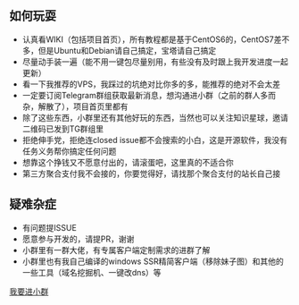## 如何玩耍
 - 认真看WIKI（包括项目首页），所有教程都是基于CentOS6的，CentOS7差不多，但是Ubuntu和Debian请自己搞定，宝塔请自己搞定
 - 尽量动手装一遍（能不用一键包尽量别用，有些没有及时跟上我开发进度一起更新）
 - 看一下我推荐的VPS，我踩过的坑绝对比你多的多，能推荐的绝对不会太差
 - 一定要订阅Telegram群组获取最新消息，想沟通进小群（之前的群人多而杂，解散了），项目首页里都有
 - 除了这些东西，小群里还有其他好玩的东西，当然也可以关注知识星球，邀请二维码已发到TG群组里
 - 拒绝伸手党，拒绝连closed issue都不会搜索的小白，这是开源软件，我没有任务义务帮你搞定任何问题
 - 想靠这个挣钱又不愿意付出的，请滚蛋吧，这里真的不适合你
 - 第三方聚合支付我不会接的，你要觉得好，请找那个聚合支付的站长自己接

## 疑难杂症
 - 有问题提ISSUE
 - 愿意参与开发的，请提PR，谢谢
 - 小群里有一群大佬，有专属客户端定制需求的进群了解 
 - 小群里也有我自己编译的windows SSR精简客户端（移除妹子图）和其他的一些工具（域名挖掘机、一键改dns）等

[我要进小群](https://github.com/ssrpanel/SSRPanel/wiki/%E6%88%91%E8%A6%81%E8%BF%9B%E5%B0%8F%E7%BE%A4)